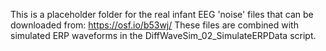 This is a placeholder folder for the real infant EEG 'noise' files that can be downloaded from: https://osf.io/b53wj/ These files are combined with simulated ERP waveforms in the DiffWaveSim_02_SimulateERPData script. 
